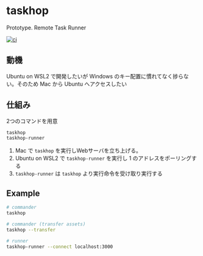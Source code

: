 # taskhop
Prototype. Remote Task Runner

[![ci](https://github.com/enuesaa/taskhop/actions/workflows/ci.yaml/badge.svg)](https://github.com/enuesaa/taskhop/actions/workflows/ci.yaml)

## 動機
Ubuntu on WSL2 で開発したいが Windows のキー配置に慣れてなく捗らない。そのため Mac から Ubuntu へアクセスしたい

## 仕組み
2つのコマンドを用意

```bash
taskhop
taskhop-runner
```

1. Mac で `taskhop` を実行しWebサーバを立ち上げる。
2. Ubuntu on WSL2 で `taskhop-runner` を実行し 1 のアドレスをポーリングする
3. `taskhop-runner` は `taskhop` より実行命令を受け取り実行する

## Example
```bash
# commander
taskhop

# commander (transfer assets)
taskhop --transfer

# runner
taskhop-runner --connect localhost:3000
```
